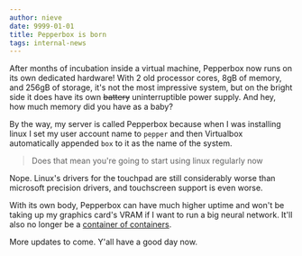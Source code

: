 ```yaml
---
author: nieve
date: 9999-01-01
title: Pepperbox is born
tags: internal-news
---
```


After months of incubation inside a virtual machine, Pepperbox now runs on its own dedicated hardware! With 2 old processor cores, 8gB of memory, and 256gB of storage, it's not the most impressive system, but on the bright side it does have its own ~~battery~~ uninterruptible power supply. And hey, how much memory did you have as a baby? 

By the way, my server is called Pepperbox because when I was installing linux I set my user account name to `pepper` and then Virtualbox automatically appended `box` to it as the name of the system.

> Does that mean you're going to start using linux regularly now

Nope. Linux's drivers for the touchpad are still considerably worse than microsoft precision drivers, and touchscreen support is even worse.

With its own body, Pepperbox can have much higher uptime and won't be taking up my graphics card's VRAM if I want to run a big neural network. It'll also no longer be a [container of containers](https://piped.agew.tech/watch?v=PivpCKEiQOQ&t=0).

More updates to come. Y'all have a good day now.